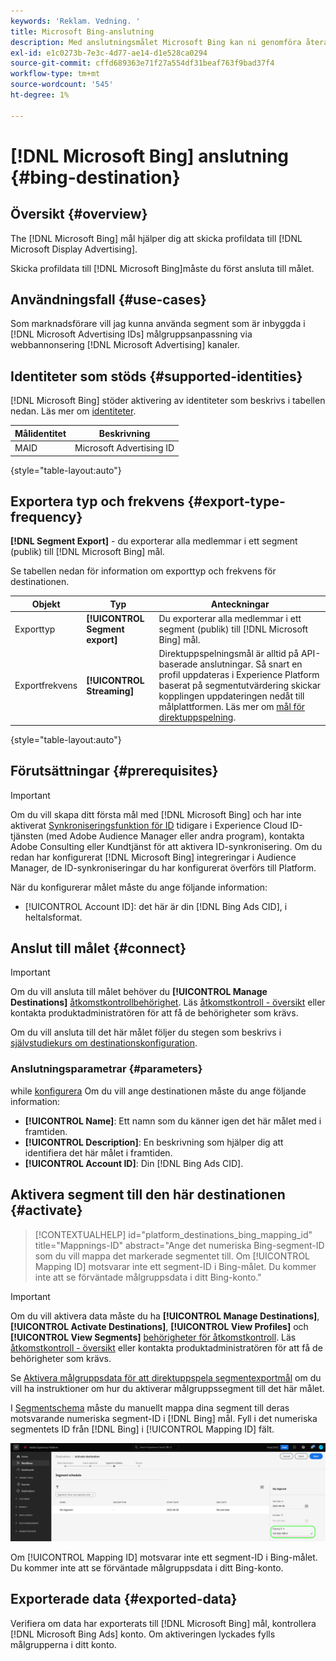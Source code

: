 ```yaml
---
keywords: 'Reklam. Vedning. '
title: Microsoft Bing-anslutning
description: Med anslutningsmålet Microsoft Bing kan ni genomföra återannonsering och riktade digitala kampanjer för målgrupper i hela Microsoft Display Advertising.
exl-id: e1c0273b-7e3c-4d77-ae14-d1e528ca0294
source-git-commit: cffd689363e71f27a554df31beaf763f9bad37f4
workflow-type: tm+mt
source-wordcount: '545'
ht-degree: 1%

---
```


# [!DNL Microsoft Bing] anslutning {#bing-destination}

## Översikt {#overview}

The [!DNL Microsoft Bing] mål hjälper dig att skicka profildata till [!DNL Microsoft Display Advertising].

Skicka profildata till [!DNL Microsoft Bing]måste du först ansluta till målet.

## Användningsfall {#use-cases}

Som marknadsförare vill jag kunna använda segment som är inbyggda i [!DNL Microsoft Advertising IDs] målgruppsanpassning via webbannonsering [!DNL Microsoft Advertising] kanaler.

## Identiteter som stöds {#supported-identities}

[!DNL Microsoft Bing] stöder aktivering av identiteter som beskrivs i tabellen nedan. Läs mer om [identiteter](/help/identity-service/namespaces.md).

| Målidentitet | Beskrivning |
|---|---|
| MAID | Microsoft Advertising ID |

{style=&quot;table-layout:auto&quot;}

## Exportera typ och frekvens {#export-type-frequency}

**[!DNL Segment Export]** - du exporterar alla medlemmar i ett segment (publik) till [!DNL Microsoft Bing] mål.

Se tabellen nedan för information om exporttyp och frekvens för destinationen.

| Objekt | Typ | Anteckningar |
---------|----------|---------|
| Exporttyp | **[!UICONTROL Segment export]** | Du exporterar alla medlemmar i ett segment (publik) till [!DNL Microsoft Bing] mål. |
| Exportfrekvens | **[!UICONTROL Streaming]** | Direktuppspelningsmål är alltid på API-baserade anslutningar. Så snart en profil uppdateras i Experience Platform baserat på segmentutvärdering skickar kopplingen uppdateringen nedåt till målplattformen. Läs mer om [mål för direktuppspelning](/help/destinations/destination-types.md#streaming-destinations). |

{style=&quot;table-layout:auto&quot;}

## Förutsättningar {#prerequisites}

>[!IMPORTANT]
>
>Om du vill skapa ditt första mål med [!DNL Microsoft Bing] och har inte aktiverat [Synkroniseringsfunktion för ID](https://experienceleague.adobe.com/docs/id-service/using/id-service-api/methods/idsync.html) tidigare i Experience Cloud ID-tjänsten (med Adobe Audience Manager eller andra program), kontakta Adobe Consulting eller Kundtjänst för att aktivera ID-synkronisering. Om du redan har konfigurerat [!DNL Microsoft Bing] integreringar i Audience Manager, de ID-synkroniseringar du har konfigurerat överförs till Platform.

När du konfigurerar målet måste du ange följande information:

* [!UICONTROL Account ID]: det här är din [!DNL Bing Ads CID], i heltalsformat.

## Anslut till målet {#connect}

>[!IMPORTANT]
> 
>Om du vill ansluta till målet behöver du **[!UICONTROL Manage Destinations]** [åtkomstkontrollbehörighet](/help/access-control/home.md#permissions). Läs [åtkomstkontroll - översikt](/help/access-control/ui/overview.md) eller kontakta produktadministratören för att få de behörigheter som krävs.

Om du vill ansluta till det här målet följer du stegen som beskrivs i [självstudiekurs om destinationskonfiguration](../../ui/connect-destination.md).

### Anslutningsparametrar {#parameters}

while [konfigurera](../../ui/connect-destination.md) Om du vill ange destinationen måste du ange följande information:

* **[!UICONTROL Name]**: Ett namn som du känner igen det här målet med i framtiden.
* **[!UICONTROL Description]**: En beskrivning som hjälper dig att identifiera det här målet i framtiden.
* **[!UICONTROL Account ID]**: Din [!DNL Bing Ads CID].

## Aktivera segment till den här destinationen {#activate}

>[!CONTEXTUALHELP]
>id="platform_destinations_bing_mapping_id"
>title="Mappnings-ID"
>abstract="Ange det numeriska Bing-segment-ID som du vill mappa det markerade segmentet till. Om [!UICONTROL Mapping ID] motsvarar inte ett segment-ID i Bing-målet. Du kommer inte att se förväntade målgruppsdata i ditt Bing-konto."

>[!IMPORTANT]
> 
>Om du vill aktivera data måste du ha **[!UICONTROL Manage Destinations]**, **[!UICONTROL Activate Destinations]**, **[!UICONTROL View Profiles]** och **[!UICONTROL View Segments]** [behörigheter för åtkomstkontroll](/help/access-control/home.md#permissions). Läs [åtkomstkontroll - översikt](/help/access-control/ui/overview.md) eller kontakta produktadministratören för att få de behörigheter som krävs.

Se [Aktivera målgruppsdata för att direktuppspela segmentexportmål](../../ui/activate-segment-streaming-destinations.md) om du vill ha instruktioner om hur du aktiverar målgruppssegment till det här målet.

I [Segmentschema](../../ui/activate-segment-streaming-destinations.md#scheduling) måste du manuellt mappa dina segment till deras motsvarande numeriska segment-ID i [!DNL Bing] mål. Fyll i det numeriska segmentets ID från [!DNL Bing] i [!UICONTROL Mapping ID] fält.

![Gränssnittsbild som visar segmentmappningsskärmen med ett exempel på Bing Mapping ID](../../assets/catalog/advertising/bing/mapping-id.png)

Om [!UICONTROL Mapping ID] motsvarar inte ett segment-ID i Bing-målet. Du kommer inte att se förväntade målgruppsdata i ditt Bing-konto.

## Exporterade data {#exported-data}

Verifiera om data har exporterats till [!DNL Microsoft Bing] mål, kontrollera [!DNL Microsoft Bing Ads] konto. Om aktiveringen lyckades fylls målgrupperna i ditt konto.
